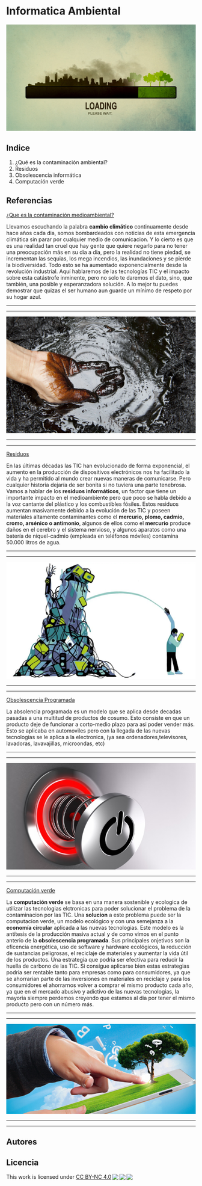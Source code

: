 # Informatica Ambiental
![portada](img/portada.png)

## Indice 
  1. ¿Qué es la contaminación ambiental?
  2. Residuos
  3. Obsolescencia informática
  4. Computación verde

## Referencias
<!-- enlaces -->
[¿Que es la contaminación medioambiental?](https://www.fundacionaquae.org/wiki/causas-contaminacion-ambiental/)

Llevamos escuchando la palabra **cambio climático** continuamente desde hace años cada dia, somos bombardeados con noticias de esta emergencia climática sin parar por cualquier medio de comunicacion. Y lo cierto es que es una realidad tan cruel que hay gente que quiere negarlo para no tener una preocupación más en su dia a dia, pero la realidad no tiene piedad, se incrementan las sequias, los mega incendios, las inundaciones y se pierde la biodiversidad. Todo esto se ha aumentado exponencialmente desde la revolución industrial. Aquí hablaremos de las tecnologías TIC y el impacto sobre esta catástrofe inminente, pero no solo te daremos el dato, sino, que también, una posible y esperanzadora solución. A lo mejor tu puedes demostrar que quizas el ser humano aun guarde un mínimo de respeto por su hogar azul.
<!-- linea horizontal -->
---
---
![Contaminacion medioambiental](img/contaminacion.png)
<!-- linea horizontal -->
---
---
<!-- enlaces -->
[Residuos](https://www.nationalgeographic.com.es/mundo-ng/peligros-basura-electronica_13239) 

En las últimas décadas las TIC han evolucionado de forma exponencial, el aumento en la producción de dispositivos electrónicos nos ha facilitado la vida y ha permitido al mundo crear nuevas maneras de comunicarse. Pero cualquier historia dejaría de ser bonita si no tuviera una parte tenebrosa. Vamos a hablar de los **residuos informáticos**, un factor que tiene un importante impacto en el medioambiente pero que poco se habla debido a la voz cantante del plástico y los combustibles fósiles. Estos residuos aumentan masivamente debido a la evolución de las TIC y poseen materiales altamente contaminantes como el **mercurio, plomo, cadmio, cromo, arsénico o antimonio**, algunos de ellos como el **mercurio** produce daños en el cerebro y el sistema nervioso, y algunos aparatos como una batería de níquel-cadmio (empleada en teléfonos móviles) contamina 50.000 litros de agua.

<!-- linea horizontal -->
---
---
![Residuos](img/Residuos.png)
<!-- linea horizontal -->
---
---


<!-- enlaces -->
[Obsolescencia Programada](https://www.iberdrola.com/sostenibilidad/obsolescencia-programada)

La absolencia programada es un modelo que se aplica desde decadas pasadas a una multitud de productos de cosumo. Esto consiste en que un producto deje de funcionar a corto-medio plazo para asi poder vender más.
Esto se aplicaba en automoviles pero con la llegada de las nuevas tecnologias se le aplica a la electronica, (ya sea ordenadores,televisores, lavadoras, lavavajillas, microondas, etc)

<!-- linea horizontal -->
---
---
![imagen-Obsolescencia](img/Obsolescencia.png)
<!-- linea horizontal -->
---
---


<!-- enlaces -->
[Computación verde](https://geekflare.com/es/green-computing-for-sustainable-future/)

La **computación verde** se basa en una manera sostenible y ecologica de utilizar las tecnologias elctronicas para poder solucionar el problema de la contaminacion por las TIC. Una **solucion** a este problema puede ser la computacion verde, un modelo ecológico y con una semejanza a la **economía circular** aplicada a las nuevas tecnologias. Este modelo es la antítesis de la producción masiva actual y de como vimos en el punto anterio de la **obsolescencia programada**. Sus principales onjetivos son la eficencia energética, uso de software y hardware ecológicos, la reducción de sustancias peligrosas, el reciclaje de materiales y aumentar la vida útil de los productos. Una estrategia que podria ser efectiva para reducir la huella de carbono de las TIC. Si consigue aplicarse bien estas estrategias podria ser rentable tanto para empresas como para consumidores, ya que se ahorrarian parte de las inversiones en materiales en reciclaje y para los consumidores el ahorrarnos volver a comprar el mismo producto cada año, ya que en el mercado abusivo y adictivo de las nuevas tecnologias, la mayoria siempre perdemos creyendo que estamos al dia por tener el mismo producto pero con un número más.
<!-- linea horizontal -->
---
---
![Copmutación-verde](img/ComputacionVerde.png)

<!-- linea horizontal -->
---
---

## Autores 

## Licencia

  <p xmlns:cc="http://creativecommons.org/ns#" >This work is licensed under <a href="http://creativecommons.org/licenses/by-nc/4.0/?ref=chooser-v1" target="_blank" rel="license noopener noreferrer" style="display:inline-block;">CC BY-NC 4.0<img style="height:22px!important;margin-left:3px;vertical-align:text-bottom;" src="https://mirrors.creativecommons.org/presskit/icons/cc.svg?ref=chooser-v1"><img style="height:22px!important;margin-left:3px;vertical-align:text-bottom;" src="https://mirrors.creativecommons.org/presskit/icons/by.svg?ref=chooser-v1"><img style="height:22px!important;margin-left:3px;vertical-align:text-bottom;" src="https://mirrors.creativecommons.org/presskit/icons/nc.svg?ref=chooser-v1"></a></p> 
